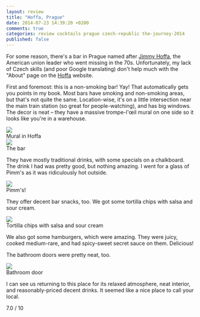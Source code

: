 ```yaml
---
layout: review
title: "Hoffa, Prague"
date: 2014-07-23 14:39:20 +0200
comments: true
categories: review cocktails prague czech-republic the-journey-2014
published: false
---
```


<div itemprop="description">

  <p>For some reason, there's a bar in Prague named after <a href="http://en.wikipedia.org/wiki/Jimmy_Hoffa">Jimmy Hoffa</a>, the American union leader who went missing in the 70s. Unfortunately, my lack of Czech skills (and poor Google translating) don't help much with the "About" page on the <a href="http://hoffa.cz"><span itemprop="itemreviewed">Hoffa</span></a> website.</p>

  <p>First and foremost: this is a non-smoking bar! Yay! That automatically gets you points in my book. Most bars have smoking and non-smoking areas, but that's not quite the same. Location-wise, it's on a little intersection near the main train station (so great for people-watching), and has big windows. The decor is neat – they have a massive trompe-l'œil mural on one side so it looks like you're in a warehouse.</p>

  <div class="img">
    <img src="/images/the-journey/prague/cocktails/hoffa-mural.jpg">
    <div class="alt">Mural in Hoffa</div>
  </div>

  <div class="img">
    <img src="/images/the-journey/prague/cocktails/hoffa-bar.jpg">
    <div class="alt">The bar</div>
  </div>

  <p>They have mostly traditional drinks, with some specials on a chalkboard. The drink I had was pretty good, but nothing amazing. I went for a glass of Pimm's as it was ridiculously hot outside.</p>

  <div class="img">
    <img src="/images/the-journey/prague/cocktails/hoffa-pimms.jpg">
    <div class="alt">Pimm's!</div>
  </div>

  <p>They offer decent bar snacks, too. We got some tortilla chips with salsa and sour cream.</p>

  <div class="img">
    <img src="/images/the-journey/prague/cocktails/hoffa-tortillas.jpg">
    <div class="alt">Tortilla chips with salsa and sour cream</div>
  </div>

  <p>We also got some hamburgers, which were amazing. They were juicy, cooked medium-rare, and had spicy-sweet secret sauce on them. Delicious!</p>

  <p>The bathroom doors were pretty neat, too.</p>

  <div class="img">
    <img src="/images/the-journey/prague/cocktails/hoffa-bathroom.jpg">
    <div class="alt">Bathroom door</div>
  </div>

  <p><span itemprop="summary">I can see us returning to this place for its relaxed atmosphere, neat interior, and reasonably-priced decent drinks. It seemed like a nice place to call your local.</span></p>

  <p class="score">
    <span itemprop="rating" itemscope itemtype="http://data-vocabulary.org/Rating">
      <span itemprop="value">7.0</span> 
      <meta itemprop="best" content="10"/> / 10
    </span> 
  </p>
  
</div>
